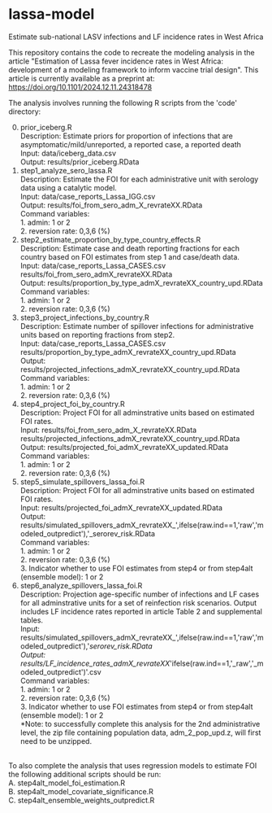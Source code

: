 # lassa-model
Estimate sub-national LASV infections and LF incidence rates in West Africa

This repository contains the code to recreate the modeling analysis in the article "Estimation of Lassa fever incidence rates in West Africa: development of a modeling framework to inform vaccine trial design". This article is currently available as a preprint at: https://doi.org/10.1101/2024.12.11.24318478 

The analysis involves running the following R scripts from the 'code' directory:

0. prior_iceberg.R<br />
    	Description: Estimate priors for proportion of infections that are asymptomatic/mild/unreported, a reported case, a reported death<br />
	Input: data/iceberg_data.csv<br />
	Output: results/prior_iceberg.RData<br />
2. step1_analyze_sero_lassa.R<br />
	Description: Estimate the FOI for each administrative unit with serology data using a catalytic model.<br />
	Input: data/case_reports_Lassa_IGG.csv<br />
	Output: results/foi_from_sero_adm_X_revrateXX.RData<br />
	Command variables:<br />
		1. admin: 1 or 2<br />
		2. reversion rate: 0,3,6 (%)<br />
3. step2_estimate_proportion_by_type_country_effects.R<br />
	Description: Estimate case and death reporting fractions for each country based on FOI estimates from step 1 and case/death data.<br />
	Input:  data/case_reports_Lassa_CASES.csv<br />
		results/foi_from_sero_admX_revrateXX.RData<br />
	Output: results/proportion_by_type_admX_revrateXX_country_upd.RData<br />
	Command variables:<br />
		1. admin: 1 or 2<br />
		2. reversion rate: 0,3,6 (%)<br />
4. step3_project_infections_by_country.R<br />
	Description: Estimate number of spillover infections for administrative units based on reporting fractions from step2.<br />
	Input:  data/case_reports_Lassa_CASES.csv<br />
			results/proportion_by_type_admX_revrateXX_country_upd.RData<br />
	Output: results/projected_infections_admX_revrateXX_country_upd.RData<br />
	Command variables:<br />
		1. admin: 1 or 2<br />
		2. reversion rate: 0,3,6 (%)<br />
5. step4_project_foi_by_country.R<br />
	Description: Project FOI for all adminstrative units based on estimated FOI rates.<br />
	Input:  results/foi_from_sero_adm_X_revrateXX.RData<br />
			results/projected_infections_admX_revrateXX_country_upd.RData<br />
	Output: results/projected_foi_admX_revrateXX_updated.RData<br />
	Command variables:<br />
		1. admin: 1 or 2<br />
		2. reversion rate: 0,3,6 (%)<br />
6. step5_simulate_spillovers_lassa_foi.R<br />
	Description: Project FOI for all adminstrative units based on estimated FOI rates.<br />
	Input:  results/projected_foi_admX_revrateXX_updated.RData<br />
	Output: results/simulated_spillovers_admX_revrateXX_',ifelse(raw.ind==1,'raw','modeled_outpredict'),'_serorev_risk.RData<br />
	Command variables:<br />
		1. admin: 1 or 2<br />
		2. reversion rate: 0,3,6 (%)<br />
		3. Indicator whether to use FOI estimates from step4 or from step4alt (ensemble model): 1 or 2<br />
7. step6_analyze_spillovers_lassa_foi.R<br />
	Description: Projection age-specific number of infections and LF cases for all adminstrative units for a set of reinfection risk scenarios. Output includes LF incidence rates reported in article Table 2 and supplemental tables.<br />
	Input: results/simulated_spillovers_admX_revrateXX_',ifelse(raw.ind==1,'raw','modeled_outpredict'),'_serorev_risk.RData<br />
	Output: results/LF_incidence_rates_admX_revrateXX_'ifelse(raw.ind==1,'_raw','_modeled_outpredict')'.csv<br />
	Command variables:<br />
		1. admin: 1 or 2<br />
		2. reversion rate: 0,3,6 (%)<br />
		3. Indicator whether to use FOI estimates from step4 or from step4alt (ensemble model): 1 or 2	<br />
*Note: to successfully complete this analysis for the 2nd administrative level, the zip file containing population data, adm_2_pop_upd.z, will first need to be unzipped.<br />
<br />
To also complete the analysis that uses regression models to estimate FOI the following additional scripts should be run:<br />
A. step4alt_model_foi_estimation.R<br />
B. step4alt_model_covariate_significance.R<br />
C. step4alt_ensemble_weights_outpredict.R<br />
